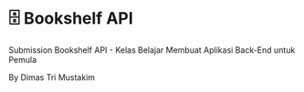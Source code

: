 # 🗄️ Bookshelf API

Submission Bookshelf API - Kelas Belajar Membuat Aplikasi Back-End untuk Pemula

By Dimas Tri Mustakim

